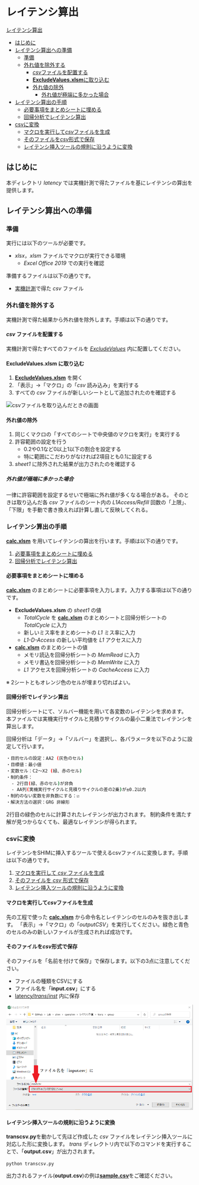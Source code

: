 # レイテンシ算出

[レイテンシ算出](#レイテンシ算出)
  - [はじめに](#はじめに)
  - [レイテンシ算出への準備](#レイテンシ算出への準備)
    - [準備](#準備)
    - [外れ値を除外する](#外れ値を除外する)
      - [*csv*ファイルを配置する](#csv-ファイルを配置する)
      - [**ExcludeValues.xlsm**に取り込む](#excludevaluesxlsm-に取り込む)
      - [外れ値の除外](#外れ値の除外)
        - [外れ値が極端に多かった場合](#外れ値が極端に多かった場合)
  - [レイテンシ算出の手順](#レイテンシ算出の手順) 
      - [必要事項をまとめシートに埋める](#必要事項をまとめシートに埋める)
      - [回帰分析でレイテンシ算出](#回帰分析でレイテンシ算出)
  - [csvに変換](#csvに変換)
      - [マクロを実行して*csv*ファイルを生成](#マクロを実行してcsvファイルを生成)
      - [そのファイルを*csv*形式で保存](#そのファイルをcsv形式で保存)
      - [レイテンシ挿入ツールの規則に沿うように変換](#レイテンシ挿入ツールの規則に沿うように変換)

## はじめに

本ディレクトリ *latency* では実機計測で得たファイルを基にレイテンシの算出を提供します。

## レイテンシ算出への準備
### 準備

実行には以下のツールが必要です。

+ *xlsx*，*xlsm* ファイルでマクロが実行できる環境
  + *Excel Office 2019* での実行を確認

準備するファイルは以下の通りです。

+ [実機計測](../実機計測)で得た *csv* ファイル

### 外れ値を除外する

実機計測で得た結果から外れ値を除外します。手順は以下の通りです。

#### *csv* ファイルを配置する

実機計測で得たすべてのファイルを [*ExcludeValues*](/ExcludeValues) 内に配置してください。

#### **ExcludeValues.xlsm** に取り込む

1. [**ExcludeValues.xlsm**](/ExcludeValues/ExcludeValues.xlsm) を開く
2. 「表示」→「マクロ」の「*csv* 読み込み」を実行する
3. すべての *csv* ファイルが新しいシートとして追加されたのを確認する

![csvファイルを取り込んだときの画面](../images/csv.bmp)

#### 外れ値の除外

1. 同じくマクロの「すべてのシートで中央値のマクロを実行」を実行する
2. 許容範囲の設定を行う
   + 0.2や0.1など0以上1以下の割合を設定する
   + 特に範囲にこだわりがなければ2項目とも0.1に設定する
3. *sheet1* に除外された結果が出力されたのを確認する

##### 外れ値が極端に多かった場合

一律に許容範囲を設定するせいで極端に外れ値が多くなる場合がある。
そのときは取り込んだ各 *csv* ファイルのシート内の *L1Access/Refill* 回数の「上限」、「下限」を手動で書き換えれば計算し直して反映してくれる。

### レイテンシ算出の手順

[**calc.xlsm**](/calc.xlsm) を用いてレイテンシの算出を行います。手順は以下の通りです。

1. [必要事項をまとめシートに埋める](#必要事項をまとめシートに埋める)
2. [回帰分析でレイテンシ算出](#回帰分析でレイテンシ算出)

#### 必要事項をまとめシートに埋める

[**calc.xlsm**](/calc.xlsm) のまとめシートに必要事項を入力します。入力する事項は以下の通りです。

+ **ExcludeValues.xlsm** の *sheet1* の値
  + *TotalCycle* を [**calc.xlsm**](/calc.xlsm) のまとめシートと回帰分析シートの *TotalCycle* に入力
  + 新しいミス率をまとめシートの *L1* ミス率に入力
  + *L1-D-Access* の新しい平均値を *L1* アクセスに入力
+ [**calc.xlsm**](/calc.xlsm) のまとめシートの値
  + メモリ読込を回帰分析シートの *MemRead* に入力
  + メモリ書込を回帰分析シートの *MemWrite* に入力
  + *L1* アクセスを回帰分析シートの *CacheAccess* に入力

※ 2シートともオレンジ色のセルが埋まり切ればよい。

#### 回帰分析でレイテンシ算出

回帰分析シートにて、ソルバー機能を用いて各変数のレイテンシを求めます。
本ファイルでは実機実行サイクルと見積りサイクルの最小二乗法でレイテンシを算出します。

回帰分析は「データ」→「ソルバー」を選択し、各パラメータを以下のように設定して行います。

```bash
・目的セルの設定：AA2 (灰色のセル)
・目標値：最小値
・変数セル：C2～X2 (緑、赤のセル)
・制約条件：
  - 2行目(緑、赤のセル)が非負
  - AA列(実機実行サイクルと見積りサイクルの差の2乗)が±0.2以内
・制約のない変数を非負数にする：☑
・解決方法の選択：GRG 非線形
```

2行目の緑色のセルに計算されたレイテンシが出力されます。
制約条件を満たす解が見つからなくても、最適なレイテンシが得られます。

### csvに変換

レイテンシをSHIMに挿入するツールで使えるcsvファイルに変換します。手順は以下の通りです。

1. [マクロを実行して *csv* ファイルを生成](#マクロを実行してcsvファイルを生成)
2. [そのファイルを *csv* 形式で保存](#そのファイルをcsv形式で保存)
3. [レイテンシ挿入ツールの規則に沿うように変換](#レイテンシ挿入ツールの規則に沿うように変換)

#### マクロを実行して*csv*ファイルを生成

先の工程で使った [**calc.xlsm**](/calc.xlsm) から命令名とレイテンシのセルのみを抜き出します。
「表示」→「マクロ」の「*outputCSV*」を実行してください。緑色と青色のセルのみの新しいファイルが生成されれば成功です。

#### そのファイルを*csv*形式で保存

そのファイルを「名前を付けて保存」で保存します。以下の3点に注意してください。

+ ファイルの種類をCSVにする
+ ファイル名を「**input.csv**」にする
+ [latency/*trans*/*inst*](trans/inst) 内に保存

![csvファイルとして保存](../images/save.bmp)

#### レイテンシ挿入ツールの規則に沿うように変換

**transcsv.py**を動かして先ほど作成した *csv* ファイルをレイテンシ挿入ツールに対応した形に変換します。
*trans* ディレクトリ内で以下のコマンドを実行することで、「**output.csv**」が出力されます。

`python transcsv.py`

出力されるファイル(**output.csv**)の例は[**sample.csv**](./trans/sample.csv)をご確認ください。
